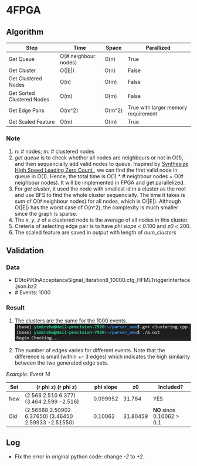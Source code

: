 # 4FPGA

## Algorithm

| Step | Time | Space | Parallized |
| --------------- | --------------- | --------------- | --------------- |
| Get Queue | O(# neighbour nodes) | O(n) | True |
| Get Cluster | O(\|E\|) | O(n) | False |
| Get Clustered Nodes | O(n) | O(m) | False |
| Get Sorted Clustered Nodes | O(m) | O(m) | False |
| Get Edge Pairs | O(m^2) | O(m^2) | True with larger memory requirement |
| Get Scaled Feature | O(m) | O(m) | True |

### Note
1. n: \# nodes; m: \# clustered nodes
2. *get queue* is to check whether all nodes are neighbours or not in O(1), and then sequencially add valid nodes to queue. Inspired by [Synthesize High Speed Leading Zero Count ](https://electronics.stackexchange.com/questions/196914/verilog-synthesize-high-speed-leading-zero-count), we can find the first valid node in queue in O(1). Hence, the total time is O(1) \* # neighbour nodes = O(# neighbour nodes). It will be implemented in FPGA and get parallelized.
3. For *get cluster*, it used the node with smallest id in a cluster as the root and use BFS to find the whole cluster sequencially. The time it takes is sum of O(# neighbour nodes) for all nodes, which is O(|E|). Although O(|E|) has the worst case of O(n^2),  the complexity is much smaller since the graph is sparse.
5. The *x*, *y*, *z* of a clustered node is the average of all nodes in this cluster.
6. Creteria of selecting edge pair is to have *phi slope* < 0.100 and *z0* < 200.
7. The scaled feature are saved in *output* with length of *num_clusters*

## Validation
### Data
* D0toPiKInAcceptanceSignal_Iteration8_10000.cfg_HFMLTriggerInterface.json.bz2
* \# Events: 1000
### Result
1. The clusters are the same for the 1000 events.
![Output](img/compareDifference.png)

2. The number of edges varies for different events. Note that the difference is small (within +- 3 edges) which indicates the high similarity between the two generated edge sets.

*Example: Event 14*

| Set | (r phi z) (r phi z) | phi slope | z0 | Included? |
| --------------- | --------------- | --------------- | --------------- | --------------- |
| New | (2.566 2.510 6.377) (3.464 2.599 -2.516) | 0.099952 | 31.784 | YES |
| Old | (2.56688 2.50902 6.37650) (3.46450 2.59933 -2.51550) | 0.10062 | 31.80459 | **NO** since 0.10062 > 0.1 |

## Log
* Fix the error in original python code: change *-2* to *+2*.
